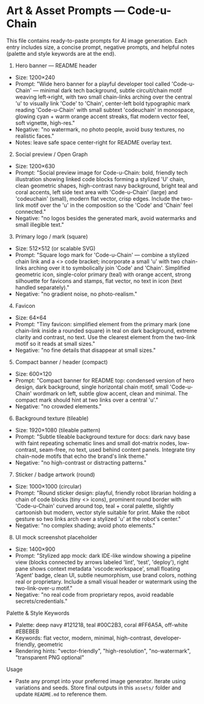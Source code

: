 # Art & Asset Prompts — Code-u-Chain

This file contains ready-to-paste prompts for AI image generation. Each entry includes size, a concise prompt, negative prompts, and helpful notes (palette and style keywords are at the end).

1) Hero banner — README header
- Size: 1200×240
- Prompt: "Wide hero banner for a playful developer tool called 'Code-u-Chain' — minimal dark tech background, subtle circuit/chain motif weaving left→right, with two small chain-links arching over the central 'u' to visually link 'Code' to 'Chain', center-left bold typographic mark reading 'Code-u-Chain' with small subtext 'codeuchain' in monospace, glowing cyan + warm orange accent streaks, flat modern vector feel, soft vignette, high-res."
- Negative: "no watermark, no photo people, avoid busy textures, no realistic faces."
- Notes: leave safe space center-right for README overlay text.

2) Social preview / Open Graph
- Size: 1200×630
- Prompt: "Social preview image for Code-u-Chain: bold, friendly tech illustration showing linked code blocks forming a stylized 'U' chain, clean geometric shapes, high-contrast navy background, bright teal and coral accents, left side text area with 'Code-u-Chain' (large) and 'codeuchain' (small), modern flat vector, crisp edges. Include the two-link motif over the 'u' in the composition so the 'Code' and 'Chain' feel connected."
- Negative: "no logos besides the generated mark, avoid watermarks and small illegible text."

3) Primary logo / mark (square)
- Size: 512×512 (or scalable SVG)
- Prompt: "Square logo mark for 'Code-u-Chain' — combine a stylized chain link and a <> code bracket; incorporate a small 'u' with two chain-links arching over it to symbolically join 'Code' and 'Chain'. Simplified geometric icon, single-color primary (teal) with orange accent, strong silhouette for favicons and stamps, flat vector, no text in icon (text handled separately)."
- Negative: "no gradient noise, no photo-realism."

4) Favicon
- Size: 64×64
- Prompt: "Tiny favicon: simplified element from the primary mark (one chain-link inside a rounded square) in teal on dark background, extreme clarity and contrast, no text. Use the clearest element from the two-link motif so it reads at small sizes."
- Negative: "no fine details that disappear at small sizes."

5) Compact banner / header (compact)
- Size: 600×120
- Prompt: "Compact banner for README top: condensed version of hero design, dark background, single horizontal chain motif, small 'Code-u-Chain' wordmark on left, subtle glow accent, clean and minimal. The compact mark should hint at two links over a central 'u'."
- Negative: "no crowded elements."

6) Background texture (tileable)
- Size: 1920×1080 (tileable pattern)
- Prompt: "Subtle tileable background texture for docs: dark navy base with faint repeating schematic lines and small dot-matrix nodes, low-contrast, seam-free, no text, used behind content panels. Integrate tiny chain-node motifs that echo the brand's link theme."
- Negative: "no high-contrast or distracting patterns."

7) Sticker / badge artwork (round)
- Size: 1000×1000 (circular)
- Prompt: "Round sticker design: playful, friendly robot librarian holding a chain of code blocks (tiny <> icons), prominent round border with 'Code-u-Chain' curved around top, teal + coral palette, slightly cartoonish but modern, vector style suitable for print. Make the robot gesture so two links arch over a stylized 'u' at the robot's center."
- Negative: "no complex shading; avoid photo elements."

8) UI mock screenshot placeholder
- Size: 1400×900
- Prompt: "Stylized app mock: dark IDE-like window showing a pipeline view (blocks connected by arrows labeled 'lint', 'test', 'deploy'), right pane shows context metadata 'vscode:workspace', small floating 'Agent' badge, clean UI, subtle neumorphism, use brand colors, nothing real or proprietary. Include a small visual header or watermark using the two-link-over-u motif."
- Negative: "no real code from proprietary repos, avoid readable secrets/credentials."

Palette & Style Keywords
- Palette: deep navy #121218, teal #00C2B3, coral #FF6A5A, off-white #EBEBEB
- Keywords: flat vector, modern, minimal, high-contrast, developer-friendly, geometric
- Rendering hints: "vector-friendly", "high-resolution", "no-watermark", "transparent PNG optional"

Usage
- Paste any prompt into your preferred image generator. Iterate using variations and seeds. Store final outputs in this `assets/` folder and update `README.md` to reference them.
